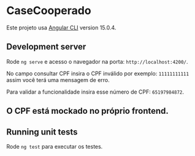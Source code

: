 # CaseCooperado

Este projeto usa [Angular CLI](https://github.com/angular/angular-cli) version 15.0.4.

## Development server

Rode `ng serve` e acesso o navegador na porta: `http://localhost:4200/`.

No campo consultar CPF insira o CPF inválido por exemplo: `11111111111` assim você terá uma  mensagem de erro.

Para validar a funcionalidade insira esse número de CPF: `65197984872`.

## O CPF está mockado no próprio frontend.

## Running unit tests

Rode `ng test` para executar os testes.